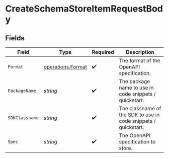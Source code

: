 # CreateSchemaStoreItemRequestBody


## Fields

| Field                                                          | Type                                                           | Required                                                       | Description                                                    |
| -------------------------------------------------------------- | -------------------------------------------------------------- | -------------------------------------------------------------- | -------------------------------------------------------------- |
| `Format`                                                       | [operations.Format](../../../pkg/models/operations/format.md)  | :heavy_check_mark:                                             | The format of the OpenAPI specification.                       |
| `PackageName`                                                  | *string*                                                       | :heavy_check_mark:                                             | The package name to use in code snippets / quickstart.         |
| `SDKClassname`                                                 | *string*                                                       | :heavy_check_mark:                                             | The classname of the SDK to use in code snippets / quickstart. |
| `Spec`                                                         | *string*                                                       | :heavy_check_mark:                                             | The OpenAPI specification to store.                            |